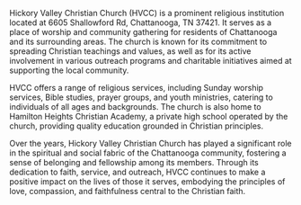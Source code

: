 Hickory Valley Christian Church (HVCC) is a prominent religious institution located at 6605 Shallowford Rd, Chattanooga, TN 37421. It serves as a place of worship and community gathering for residents of Chattanooga and its surrounding areas. The church is known for its commitment to spreading Christian teachings and values, as well as for its active involvement in various outreach programs and charitable initiatives aimed at supporting the local community.

HVCC offers a range of religious services, including Sunday worship services, Bible studies, prayer groups, and youth ministries, catering to individuals of all ages and backgrounds. The church is also home to Hamilton Heights Christian Academy, a private high school operated by the church, providing quality education grounded in Christian principles.

Over the years, Hickory Valley Christian Church has played a significant role in the spiritual and social fabric of the Chattanooga community, fostering a sense of belonging and fellowship among its members. Through its dedication to faith, service, and outreach, HVCC continues to make a positive impact on the lives of those it serves, embodying the principles of love, compassion, and faithfulness central to the Christian faith.
